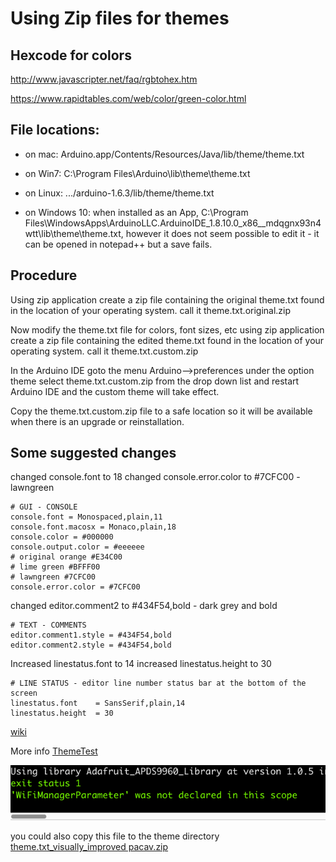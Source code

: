 # Using Zip files for themes


## Hexcode for colors
http://www.javascripter.net/faq/rgbtohex.htm

https://www.rapidtables.com/web/color/green-color.html

## File locations:

* on mac:
Arduino.app/Contents/Resources/Java/lib/theme/theme.txt 

* on Win7: 
C:\Program Files\Arduino\lib\theme\theme.txt

* on Linux: 
.../arduino-1.6.3/lib/theme/theme.txt

* on Windows 10: when installed as an App, C:\Program Files\WindowsApps\ArduinoLLC.ArduinoIDE_1.8.10.0_x86__mdqgnx93n4wtt\lib\theme\theme.txt, however it does not seem possible to edit it - it can be opened in notepad++ but a save fails.

## Procedure 

Using zip application create a zip file containing the original theme.txt found in the location of your operating system.
call it theme.txt.original.zip

Now modify the theme.txt file for colors, font sizes, etc
using zip application create a zip file containing the edited theme.txt found in the location of your operating system.
call it theme.txt.custom.zip

In the Arduino IDE goto the menu Arduino-->preferences under the option theme select theme.txt.custom.zip from the drop down list and restart Arduino IDE and the custom theme will take effect.

Copy the theme.txt.custom.zip file to a safe location so it will be available when there is an upgrade or reinstallation.

## Some suggested changes

changed console.font to 18
changed console.error.color to #7CFC00 - lawngreen

	# GUI - CONSOLE
	console.font = Monospaced,plain,11
	console.font.macosx = Monaco,plain,18
	console.color = #000000
	console.output.color = #eeeeee
	# original orange #E34C00
	# lime green #BFFF00 
	# lawngreen	#7CFC00
	console.error.color = #7CFC00

changed editor.comment2 to #434F54,bold - dark grey and bold

	# TEXT - COMMENTS
	editor.comment1.style = #434F54,bold
	editor.comment2.style = #434F54,bold

Increased linestatus.font to 14
increased linestatus.height to 30

	# LINE STATUS - editor line number status bar at the bottom of the screen
	linestatus.font	   = SansSerif,plain,14
	linestatus.height  = 30

[wiki](https://github.com/arduino/Arduino/wiki/Using-Zip-files-for-themes)

More info [ThemeTest](https://github.com/per1234/ThemeTest)

![<error message color lawngreen #7CFC00 >](<https://github.com/pacav69/arduino_files/blob/master/Notes/arduino_ide_color/errormessageinarduinoide.png>)

you could also copy this file to the theme directory
[theme.txt_visually_improved pacav.zip](https://github.com/arduino/Arduino/files/2449671/theme.txt_visually_improved.pacav.zip)




